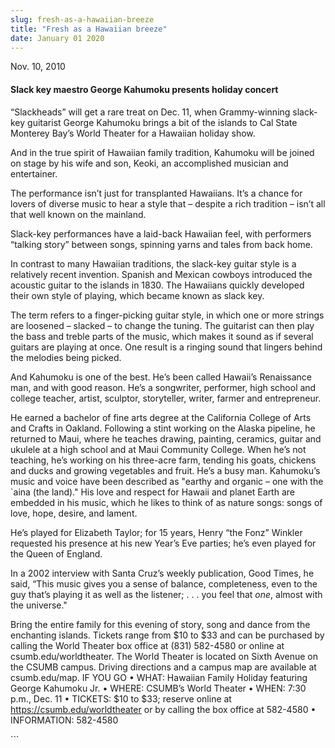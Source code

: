 ```yaml
---
slug: fresh-as-a-hawaiian-breeze
title: "Fresh as a Hawaiian breeze"
date: January 01 2020
---
```


 
<p>Nov. 10, 2010</p>
<h4>Slack key maestro George Kahumoku presents holiday concert</h4>
<p>
  “Slackheads” will get a rare treat on Dec. 11, when Grammy-winning slack-key
  guitarist George Kahumoku brings a bit of the islands to Cal State Monterey
  Bay’s World Theater for a Hawaiian holiday show.
</p>
<p>
  And in the true spirit of Hawaiian family tradition, Kahumoku will be joined
  on stage by his wife and son, Keoki, an accomplished musician and entertainer.
</p>
<p>
  The performance isn’t just for transplanted Hawaiians. It’s a chance for
  lovers of diverse music to hear a style that – despite a rich tradition –
  isn’t all that well known on the mainland.
</p>
<p>
  Slack-key performances have a laid-back Hawaiian feel, with performers
  “talking story” between songs, spinning yarns and tales from back home.
</p>
<p>
  In contrast to many Hawaiian traditions, the slack-key guitar style is a
  relatively recent invention. Spanish and Mexican cowboys introduced the
  acoustic guitar to the islands in 1830. The Hawaiians quickly developed their
  own style of playing, which became known as slack key.
</p>
<p>
  The term refers to a finger-picking guitar style, in which one or more strings
  are loosened – slacked – to change the tuning. The guitarist can then play the
  bass and treble parts of the music, which makes it sound as if several guitars
  are playing at once. One result is a ringing sound that lingers behind the
  melodies being picked.
</p>
<p>
  And Kahumoku is one of the best. He’s been called Hawaii’s Renaissance man,
  and with good reason. He’s a songwriter, performer, high school and college
  teacher, artist, sculptor, storyteller, writer, farmer and entrepreneur.
</p>
<p>
  He earned a bachelor of fine arts degree at the California College of Arts and
  Crafts in Oakland. Following a stint working on the Alaska pipeline, he
  returned to Maui, where he teaches drawing, painting, ceramics, guitar and
  ukulele at a high school and at Maui Community College. When he’s not
  teaching, he’s working on his three-acre farm, tending his goats, chickens and
  ducks and growing vegetables and fruit. He’s a busy man. Kahumoku’s music and
  voice have been described as "earthy and organic – one with the `aina (the
  land)." His love and respect for Hawaii and planet Earth are embedded in his
  music, which he likes to think of as nature songs: songs of love, hope,
  desire, and lament.
</p>
<p>
  He’s played for Elizabeth Taylor; for 15 years, Henry “the Fonz” Winkler
  requested his presence at his new Year’s Eve parties; he’s even played for the
  Queen of England.
</p>
<p>
  In a 2002 interview with Santa Cruz’s weekly publication, Good Times, he said,
  “This music gives you a sense of balance, completeness, even to the guy that’s
  playing it as well as the listener; . . . you feel that <em>one</em>, almost
  with the universe."
</p>
<p>
  Bring the entire family for this evening of story, song and dance from the
  enchanting islands. Tickets range from $10 to $33 and can be purchased by
  calling the World Theater box office at (831) 582-4580 or online at
  csumb.edu/worldtheater. The World Theater is located on Sixth Avenue on the
  CSUMB campus. Driving directions and a campus map are available at
  csumb.edu/map. IF YOU GO • WHAT: Hawaiian Family Holiday featuring George
  Kahumoku Jr. • WHERE: CSUMB’s World Theater • WHEN: 7:30 p.m., Dec. 11 •
  TICKETS: $10 to $33; reserve online at
  <a href="https://csumb.edu/worldtheater" title="https://csumb.edu/worldtheater"
    >https://csumb.edu/worldtheater</a
  >
  or by calling the box office at 582-4580 • INFORMATION: 582-4580
</p>
<p></p>
```

